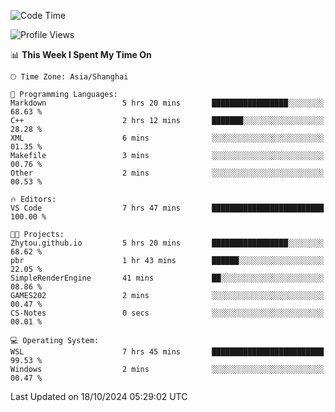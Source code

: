 <!--START_SECTION:waka-->
![Code Time](http://img.shields.io/badge/Code%20Time-2%2C047%20hrs%2012%20mins-blue)

![Profile Views](http://img.shields.io/badge/Profile%20Views-0-blue)

📊 **This Week I Spent My Time On** 

```text
🕑︎ Time Zone: Asia/Shanghai

💬 Programming Languages: 
Markdown                 5 hrs 20 mins       █████████████████░░░░░░░░   68.63 % 
C++                      2 hrs 12 mins       ███████░░░░░░░░░░░░░░░░░░   28.28 % 
XML                      6 mins              ░░░░░░░░░░░░░░░░░░░░░░░░░   01.35 % 
Makefile                 3 mins              ░░░░░░░░░░░░░░░░░░░░░░░░░   00.76 % 
Other                    2 mins              ░░░░░░░░░░░░░░░░░░░░░░░░░   00.53 % 

🔥 Editors: 
VS Code                  7 hrs 47 mins       █████████████████████████   100.00 % 

🐱‍💻 Projects: 
Zhytou.github.io         5 hrs 20 mins       █████████████████░░░░░░░░   68.62 % 
pbr                      1 hr 43 mins        ██████░░░░░░░░░░░░░░░░░░░   22.05 % 
SimpleRenderEngine       41 mins             ██░░░░░░░░░░░░░░░░░░░░░░░   08.86 % 
GAMES202                 2 mins              ░░░░░░░░░░░░░░░░░░░░░░░░░   00.47 % 
CS-Notes                 0 secs              ░░░░░░░░░░░░░░░░░░░░░░░░░   00.01 % 

💻 Operating System: 
WSL                      7 hrs 45 mins       █████████████████████████   99.53 % 
Windows                  2 mins              ░░░░░░░░░░░░░░░░░░░░░░░░░   00.47 % 
```


 Last Updated on 18/10/2024 05:29:02 UTC
<!--END_SECTION:waka-->
